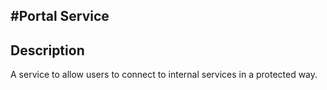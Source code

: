 #Portal Service
---
## Description
A service to allow users to connect to internal services in a protected way.
